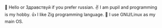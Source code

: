 👋 Hello or Здравствуй if you prefer russian.
✌️ I am pupil and programming is my hobby. 
👍 I like Zig programming language.
🐧 I use GNU/Linux as my main OS.

